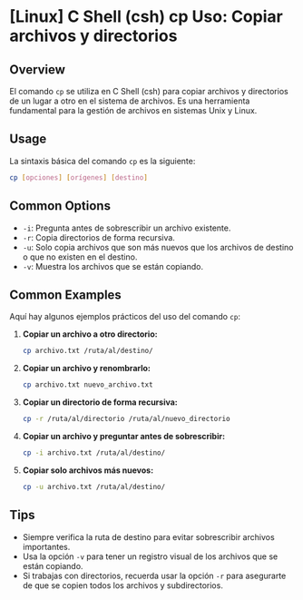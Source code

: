 # [Linux] C Shell (csh) cp Uso: Copiar archivos y directorios

## Overview
El comando `cp` se utiliza en C Shell (csh) para copiar archivos y directorios de un lugar a otro en el sistema de archivos. Es una herramienta fundamental para la gestión de archivos en sistemas Unix y Linux.

## Usage
La sintaxis básica del comando `cp` es la siguiente:

```bash
cp [opciones] [orígenes] [destino]
```

## Common Options
- `-i`: Pregunta antes de sobrescribir un archivo existente.
- `-r`: Copia directorios de forma recursiva.
- `-u`: Solo copia archivos que son más nuevos que los archivos de destino o que no existen en el destino.
- `-v`: Muestra los archivos que se están copiando.

## Common Examples
Aquí hay algunos ejemplos prácticos del uso del comando `cp`:

1. **Copiar un archivo a otro directorio:**
   ```bash
   cp archivo.txt /ruta/al/destino/
   ```

2. **Copiar un archivo y renombrarlo:**
   ```bash
   cp archivo.txt nuevo_archivo.txt
   ```

3. **Copiar un directorio de forma recursiva:**
   ```bash
   cp -r /ruta/al/directorio /ruta/al/nuevo_directorio
   ```

4. **Copiar un archivo y preguntar antes de sobrescribir:**
   ```bash
   cp -i archivo.txt /ruta/al/destino/
   ```

5. **Copiar solo archivos más nuevos:**
   ```bash
   cp -u archivo.txt /ruta/al/destino/
   ```

## Tips
- Siempre verifica la ruta de destino para evitar sobrescribir archivos importantes.
- Usa la opción `-v` para tener un registro visual de los archivos que se están copiando.
- Si trabajas con directorios, recuerda usar la opción `-r` para asegurarte de que se copien todos los archivos y subdirectorios.